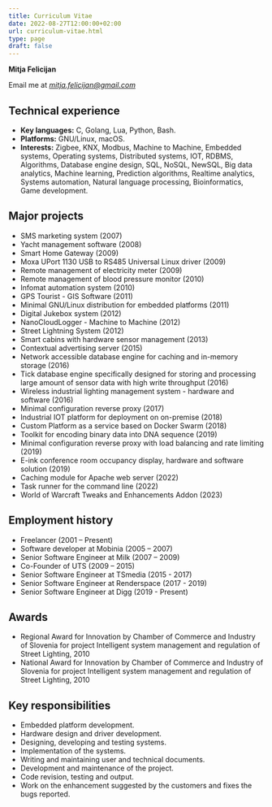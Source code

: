 ```yaml
---
title: Curriculum Vitae
date: 2022-08-27T12:00:00+02:00
url: curriculum-vitae.html
type: page
draft: false
---
```


**Mitja Felicijan**

Email me at *[mitja.felicijan@gmail.com](mailto:mitja.felicijan@gmail.com?subject=Website+CV+Contact)*

## Technical experience

- **Key languages:** C, Golang, Lua, Python, Bash.
- **Platforms:** GNU/Linux, macOS.
- **Interests:** Zigbee, KNX, Modbus, Machine to Machine, Embedded systems, Operating systems, Distributed systems, IOT, RDBMS, Algorithms, Database engine design, SQL, NoSQL, NewSQL, Big data analytics, Machine learning, Prediction algorithms, Realtime analytics, Systems automation, Natural language processing, Bioinformatics, Game development.

## Major projects

- SMS marketing system (2007)
- Yacht management software (2008)
- Smart Home Gateway (2009)
- Moxa UPort 1130 USB to RS485 Universal Linux driver (2009)
- Remote management of electricity meter (2009)
- Remote management of blood pressure monitor (2010)
- Infomat automation system (2010)
- GPS Tourist - GIS Software (2011)
- Minimal GNU/Linux distribution for embedded platforms (2011)
- Digital Jukebox system (2012)
- NanoCloudLogger - Machine to Machine (2012)
- Street Lightning System (2012)
- Smart cabins with hardware sensor management (2013)
- Contextual advertising server (2015)
- Network accessible database engine for caching and in-memory storage (2016)
- Tick database engine specifically designed for storing and processing large amount of sensor data with high write throughput (2016)
- Wireless industrial lighting management system - hardware and software (2016)
- Minimal configuration reverse proxy (2017)
- Industrial IOT platform for deployment on on-premise (2018)
- Custom Platform as a service based on Docker Swarm (2018)
- Toolkit for encoding binary data into DNA sequence (2019)
- Minimal configuration reverse proxy with load balancing and rate limiting (2019)
- E-ink conference room occupancy display, hardware and software solution (2019)
- Caching module for Apache web server (2022)
- Task runner for the command line (2022)
- World of Warcraft Tweaks and Enhancements Addon (2023)

## Employment history

- Freelancer (2001 – Present)
- Software developer at Mobinia (2005 – 2007)
- Senior Software Engineer at Milk (2007 – 2009)
- Co-Founder of UTS (2009 – 2015)
- Senior Software Engineer at TSmedia (2015 - 2017)
- Senior Software Engineer at Renderspace (2017 - 2019)
- Senior Software Engineer at Digg (2019 - Present)

## Awards

- Regional Award for Innovation by Chamber of Commerce and Industry of Slovenia for project Intelligent system management and regulation of Street Lighting, 2010
- National Award for Innovation by Chamber of Commerce and Industry of Slovenia for project Intelligent system management and regulation of Street Lighting, 2010

## Key responsibilities

- Embedded platform development.
- Hardware design and driver development.
- Designing, developing and testing systems.
- Implementation of the systems.
- Writing and maintaining user and technical documents.
- Development and maintenance of the project.
- Code revision, testing and output.
- Work on the enhancement suggested by the customers and fixes the bugs reported.
